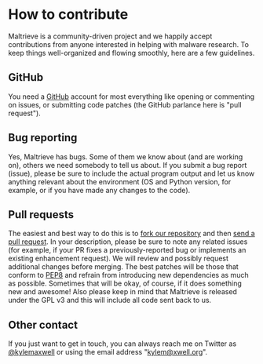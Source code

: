 # How to contribute

Maltrieve is a community-driven project and we happily accept contributions from anyone interested in helping with malware research. To keep things well-organized and flowing smoothly, here are a few guidelines.

## GitHub

You need a [GitHub](https://github.com) account for most everything like opening or commenting on issues, or submitting code patches (the GitHub parlance here is "pull request"). 

## Bug reporting

Yes, Maltrieve has bugs. Some of them we know about (and are working on), others we need somebody to tell us about. If you submit a bug report (issue), please be sure to include the actual program output and let us know anything relevant about the environment (OS and Python version, for example, or if you have made any changes to the code).

## Pull requests

The easiest and best way to do this is to [fork our repository](https://help.github.com/articles/fork-a-repo) and then [send a pull request](https://help.github.com/articles/using-pull-requests). In your description, please be sure to note any related issues (for example, if your PR fixes a previously-reported bug or implements an existing enhancement request). We will review and possibly request additional changes before merging. The best patches will be those that conform to [PEP8](http://legacy.python.org/dev/peps/pep-0008/) and refrain from introducing new dependencies as much as possible. Sometimes that will be okay, of course, if it does something new and awesome! Also please keep in mind that Maltrieve is released under the GPL v3 and this will include all code sent back to us.

## Other contact

If you just want to get in touch, you can always reach me on Twitter as [@kylemaxwell](https://twitter.com/kylemaxwell) or using the email address "kylem@xwell.org".
